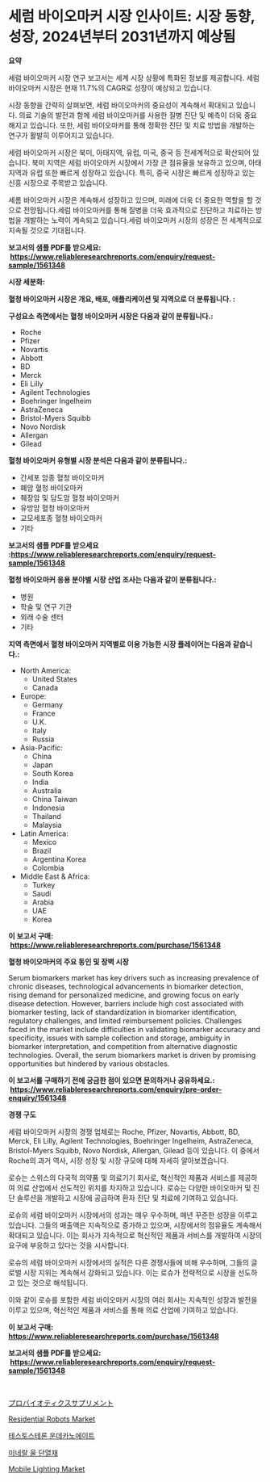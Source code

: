 <p><h1>세럼 바이오마커 시장 인사이트: 시장 동향, 성장, 2024년부터 2031년까지 예상됨</h1></p><p><strong>요약</strong></p>
<p><p>세럼 바이오마커 시장 연구 보고서는 세계 시장 상황에 특화된 정보를 제공합니다. 세럼 바이오마커 시장은 현재 11.7%의 CAGR로 성장이 예상되고 있습니다. </p><p>시장 동향을 간략히 살펴보면, 세럼 바이오마커의 중요성이 계속해서 확대되고 있습니다. 의료 기술의 발전과 함께 세럼 바이오마커를 사용한 질병 진단 및 예측이 더욱 중요해지고 있습니다. 또한, 세럼 바이오마커를 통해 정확한 진단 및 치료 방법을 개발하는 연구가 활발히 이루어지고 있습니다.</p><p>세럼 바이오마커 시장은 북미, 아태지역, 유럽, 미국, 중국 등 전세계적으로 확산되어 있습니다. 북미 지역은 세럼 바이오마커 시장에서 가장 큰 점유율을 보유하고 있으며, 아태지역과 유럽 또한 빠르게 성장하고 있습니다. 특히, 중국 시장은 빠르게 성장하고 있는 신흥 시장으로 주목받고 있습니다.</p><p>세롬 바이오마커 시장은 계속해서 성장하고 있으며, 미래에 더욱 더 중요한 역할을 할 것으로 전망됩니다.세럼 바이오마커를 통해 질병을 더욱 효과적으로 진단하고 치료하는 방법을 개발하는 노력이 계속되고 있습니다.세럼 바이오마커 시장의 성장은 전 세계적으로 지속될 것으로 기대됩니다.</p></p>
<p><strong>보고서의 샘플 PDF를 받으세요: &nbsp;<a href="https://www.reliableresearchreports.com/enquiry/request-sample/1561348">https://www.reliableresearchreports.com/enquiry/request-sample/1561348</a></strong></p>
<p><strong>시장 세분화:</strong></p>
<p><strong> 혈청 바이오마커 시장은 개요, 배포, 애플리케이션 및 지역으로 더 분류됩니다. :</strong></p>
<p><strong>구성요소 측면에서는 혈청 바이오마커 시장은 다음과 같이 분류됩니다.:</strong></p>
<p><ul><li>Roche</li><li>Pfizer</li><li>Novartis</li><li>Abbott</li><li>BD</li><li>Merck</li><li>Eli Lilly</li><li>Agilent Technologies</li><li>Boehringer Ingelheim</li><li>AstraZeneca</li><li>Bristol-Myers Squibb</li><li>Novo Nordisk</li><li>Allergan</li><li>Gilead</li></ul></p>
<p><strong> 혈청 바이오마커 유형별 시장 분석은 다음과 같이 분류됩니다.:</strong></p>
<p><ul><li>간세포 암종 혈청 바이오마커</li><li>폐암 혈청 바이오마커</li><li>췌장암 및 담도암 혈청 바이오마커</li><li>유방암 혈청 바이오마커</li><li>교모세포종 혈청 바이오마커</li><li>기타</li></ul></p>
<p><strong>보고서의 샘플 PDF를 받으세요 :<a href="https://www.reliableresearchreports.com/enquiry/request-sample/1561348">https://www.reliableresearchreports.com/enquiry/request-sample/1561348</a></strong></p>
<p><strong> 혈청 바이오마커 응용 분야별 시장 산업 조사는 다음과 같이 분류됩니다.:</strong></p>
<p><ul><li>병원</li><li>학술 및 연구 기관</li><li>외래 수술 센터</li><li>기타</li></ul></p>
<p><strong>지역 측면에서 혈청 바이오마커 지역별로 이용 가능한 시장 플레이어는 다음과 같습니다.:</strong></p>
<p><ul>
    <li>
        North America:
        <ul>
            <li>United States</li>
            <li>Canada</li>
        </ul>
    </li>
    <li>
        Europe:
        <ul>
            <li>Germany</li>
            <li>France</li>
            <li>U.K.</li>
            <li>Italy</li>
            <li>Russia</li>
        </ul>
    </li>
    <li>
        Asia-Pacific:
        <ul>
            <li>China</li>
            <li>Japan</li>
            <li>South Korea</li>
            <li>India</li>
            <li>Australia</li>
            <li>China Taiwan</li>
            <li>Indonesia</li>
            <li>Thailand</li>
            <li>Malaysia</li>
        </ul>
    </li>
    <li>
        Latin America:
        <ul>
            <li>Mexico</li>
            <li>Brazil</li>
            <li>Argentina Korea</li>
            <li>Colombia</li>
        </ul>
    </li>
    <li>
        Middle East & Africa:
        <ul>
            <li>Turkey</li>
            <li>Saudi</li>
            <li>Arabia</li>
            <li>UAE</li>
            <li>Korea</li>
        </ul>
    </li>
    </ul></p>
<p><strong>이 보고서 구매: &nbsp;<a href="https://www.reliableresearchreports.com/purchase/1561348">https://www.reliableresearchreports.com/purchase/1561348</a></strong></p>
<p><strong>혈청 바이오마커의 주요 동인 및 장벽 시장</strong></p>
<p><p>Serum biomarkers market has key drivers such as increasing prevalence of chronic diseases, technological advancements in biomarker detection, rising demand for personalized medicine, and growing focus on early disease detection. However, barriers include high cost associated with biomarker testing, lack of standardization in biomarker identification, regulatory challenges, and limited reimbursement policies. Challenges faced in the market include difficulties in validating biomarker accuracy and specificity, issues with sample collection and storage, ambiguity in biomarker interpretation, and competition from alternative diagnostic technologies. Overall, the serum biomarkers market is driven by promising opportunities but hindered by various obstacles.</p></p>
<p><strong>이 보고서를 구매하기 전에 궁금한 점이 있으면 문의하거나 공유하세요.: &nbsp;<a href="https://www.reliableresearchreports.com/enquiry/pre-order-enquiry/1561348">https://www.reliableresearchreports.com/enquiry/pre-order-enquiry/1561348</a></strong></p>
<p><strong>경쟁 구도</strong></p>
<p><p>세럼 바이오마커 시장의 경쟁 업체로는 Roche, Pfizer, Novartis, Abbott, BD, Merck, Eli Lilly, Agilent Technologies, Boehringer Ingelheim, AstraZeneca, Bristol-Myers Squibb, Novo Nordisk, Allergan, Gilead 등이 있습니다. 이 중에서 Roche의 과거 역사, 시장 성장 및 시장 규모에 대해 자세히 알아보겠습니다.</p><p>로슈는 스위스의 다국적 의약품 및 의료기기 회사로, 혁신적인 제품과 서비스를 제공하여 의료 산업에서 선도적인 위치를 차지하고 있습니다. 로슈는 다양한 바이오마커 및 진단 솔루션을 개발하고 시장에 공급하여 환자 진단 및 치료에 기여하고 있습니다.</p><p>로슈의 세럼 바이오마커 시장에서의 성과는 매우 우수하며, 매년 꾸준한 성장을 이루고 있습니다. 그들의 매출액은 지속적으로 증가하고 있으며, 시장에서의 점유율도 계속해서 확대되고 있습니다. 이는 회사가 지속적으로 혁신적인 제품과 서비스를 개발하여 시장의 요구에 부응하고 있다는 것을 시사합니다.</p><p>로슈의 세럼 바이오마커 시장에서의 실적은 다른 경쟁사들에 비해 우수하며, 그들의 글로벌 시장 지위는 계속해서 강화되고 있습니다. 이는 로슈가 전략적으로 시장을 선도하고 있는 것으로 해석됩니다.</p><p>이와 같이 로슈를 포함한 세럼 바이오마커 시장의 여러 회사는 지속적인 성장과 발전을 이루고 있으며, 혁신적인 제품과 서비스를 통해 의료 산업에 기여하고 있습니다.</p></p>
<p><strong>이 보고서 구매: &nbsp; <a href="https://www.reliableresearchreports.com/purchase/1561348">https://www.reliableresearchreports.com/purchase/1561348</a></strong></p>
<p><strong>보고서의 샘플 PDF를 받으세요: &nbsp;<a href="https://www.reliableresearchreports.com/enquiry/request-sample/1561348">https://www.reliableresearchreports.com/enquiry/request-sample/1561348</a></strong><strong></strong></p>
<p>&nbsp;</p>
<p><p><a href="https://medium.com/@mares423/%E3%83%97%E3%83%AD%E3%83%90%E3%82%A4%E3%82%AA%E3%83%86%E3%82%A3%E3%82%AF%E3%82%B9%E8%A3%9C%E5%8A%A9%E9%A3%9F%E5%93%81%E5%B8%82%E5%A0%B4%E3%81%AF-%E5%B8%82%E5%A0%B4%E3%82%B7%E3%82%A7%E3%82%A2-%E5%B8%82%E5%A0%B4%E3%83%88%E3%83%AC%E3%83%B3%E3%83%89-%E5%B8%82%E5%A0%B4%E6%88%90%E9%95%B7%E3%81%AB%E9%96%A2%E3%81%99%E3%82%8B%E6%83%85%E5%A0%B1%E3%82%92%E6%8F%90%E4%BE%9B%E3%81%97%E3%81%BE%E3%81%99-907aa5c085c9">プロバイオティクスサプリメント</a></p><p><a href="https://github.com/markusgodoy/Market-Research-Report-List-2/blob/main/residential-robots-market.md">Residential Robots Market</a></p><p><a href="https://medium.com/@stanleylyittle554467/%ED%85%8C%EC%8A%A4%ED%85%8C%EC%8A%A4%ED%85%8C%EB%A1%A0-%EC%96%B8%EB%8D%B0%EC%B9%B4%EB%85%B8%EC%97%90%EC%9D%B4%ED%8A%B8-%EC%8B%9C%EC%9E%A5-%EC%8B%9C%EC%9E%A5-cagr-%EC%8B%9C%EC%9E%A5-%ED%8A%B8%EB%A0%8C%EB%93%9C-%EB%B0%8F-%EC%84%B1%EC%9E%A5-%EC%A0%84%EB%9E%B5%EC%97%90-%EB%8C%80%ED%95%9C-%ED%86%B5%EC%B0%B0%EB%A0%A5-c80d440465c8">테스토스테론 운데카노에이트</a></p><p><a href="https://medium.com/@conradkirrlin76575/%EB%AF%B8%EB%84%A4%EB%9E%84-%EC%9A%B8%EC%84%AC%EC%9C%A0-%EB%8B%A8%EC%97%B4%EC%9E%AC-%EC%8B%9C%EC%9E%A5-%EC%A7%80%ED%91%9C-%ED%95%B4%EB%8F%85-%EC%8B%9C%EC%9E%A5-%EC%A0%90%EC%9C%A0%EC%9C%A8-%ED%8A%B8%EB%A0%8C%EB%93%9C-%EB%B0%8F-%EC%84%B1%EC%9E%A5-%ED%8C%A8%ED%84%B4-67dfd610efc0">미네랄 울 단열재</a></p><p><a href="https://github.com/luckyshygirl/Market-Research-Report-List-3/blob/main/mobile-lighting-market.md">Mobile Lighting Market</a></p></p>